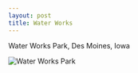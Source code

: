 ```yaml
---
layout: post
title: Water Works
---
```


Water Works Park, Des Moines, Iowa

![Water Works Park](https://cdn.jasonsturges.com/photos/landscape/IMG_0122.jpg)
